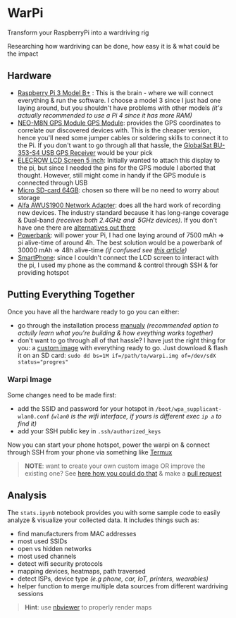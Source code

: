 # WarPi
Transform your RaspberryPi into a wardriving rig

Researching how wardriving can be done, how easy it is & what could be the impact


## Hardware
- [Raspberry Pi 3 Model B+](https://www.raspberrypi.com/products/raspberry-pi-3-model-b-plus/) : This is the brain - where we will connect everything & run the software. I choose a model 3 since I just had one laying around, but you shouldn't have problems with other models *(it's actually recommended to use a Pi 4 since it has more RAM)*
- [NEO-M8N GPS Module GPS Module](https://www.makerlab-electronics.com/product/ublox-neo-m8n-gps-module/): provides the GPS coordinates to correlate our discovered devices with. This is the cheaper version, hence you'll need some jumper cables or soldering skills to connect it to the Pi. If you don't want to go through all that hassle, the [GlobalSat BU-353-S4 USB GPS Receiver](https://www.amazon.com/GlobalSat-BU-353-S4-Receiver-Black-Improved-New/dp/B098L799NH) would be your pick
- [ELECROW LCD Screen 5 inch](https://www.amazon.com/Elecrow-800x480-Interface-Supports-Raspberry/dp/B013JECYF2): Initially wanted to attach this display to the pi, but since I needed the pins for the GPS module I aborted that thought. However, still might come in handy if the GPS module is connected through USB
- [Micro SD-card 64GB](): chosen so there will be no need to worry about storage
- [Alfa AWUS1900 Network Adapter](https://www.alfa.com.tw/products/awus1900?variant=36473966231624): does all the hard work of recording new devices. The industry standard because it has long-range coverage & Dual-band *(receives both 2.4GHz and  5GHz devices)*. If you don't have one there are [alternatives out there](https://www.youtube.com/watch?v=5MOsY3VNLK8)
- [Powerbank](): will power your Pi, I had one laying around of 7500 mAh => pi alive-time of around 4h. The best solution would be a powerbank of 30000 mAh => 48h alive-time *(if confused see [this article](https://www.powerbankexpert.com/best-raspberry-pi-power-bank/))*
- [SmartPhone](): since I couldn't connect the LCD screen to interact with the pi, I used my phone as the command & control through SSH & for providing hotspot


## Putting Everything Together
Once you have all the hardware ready to go you can either:
- go through the installation process [manualy](./docs/manual_install.md) *(recommended option to actully learn what you're building & how eveything works together)*
- don't want to go through all of that hassle? I have just the right thing for you: a [custom image](https://github.com/vlagh3/warpi/releases) with everything ready to go. Just download & flash it on an SD card: `sudo dd bs=1M if=/path/to/warpi.img of=/dev/sdX status="progres"`


### Warpi Image
Some changes need to be made first:
- add the SSID and password for your hotspot in `/boot/wpa_supplicant-wlan0.conf` *(`wlan0` is the wifi interface, if yours is different exec `ip a` to find it)*
- add your SSH public key in `.ssh/authorized_keys`

Now you can start your phone hotspot, power the warpi on & connect through SSH from your phone via something like [Termux](https://termux.dev/en/)

> **NOTE**: want to create your own custom image OR improve the existing one? See [here how you could do that](./docs/custom_image.md) & make a [pull request](https://github.com/vlagh3/warpi/pulls)


## Analysis
The `stats.ipynb` notebook provides you with some sample code to easily analyze & visualize your collected data. It includes things such as:
- find manufacturers from MAC addresses
- most used SSIDs
- open vs hidden networks
- most used channels
- detect wifi security protocols
- mapping devices, heatmaps, path traversed
- detect ISPs, device type *(e.g phone, car, IoT, printers, wearables)*
- helper function to merge multiple data sources from different wardriving sessions

> **Hint**: use [nbviewer](https://nbviewer.org/github/vlagh3/warpi/blob/main/stats.ipynb) to properly render maps

